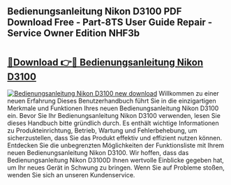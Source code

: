 ## Bedienungsanleitung Nikon D3100 PDF Download Free - Part-8TS User Guide Repair - Service Owner Edition NHF3b

# <h2><a href="http://df4mdt.blite.top/?on=Bedienungsanleitung+Nikon+D3100">🔗Download 👉🔴 Bedienungsanleitung Nikon D3100</a></h2>

[![Bedienungsanleitung Nikon D3100 new download](https://i.imgur.com/lujVjoI.png)](http://df4mdt.blite.top/?on=Bedienungsanleitung+Nikon+D3100)
Willkommen zu einer neuen Erfahrung Dieses Benutzerhandbuch führt Sie in die einzigartigen Merkmale und Funktionen Ihres neuen Bedienungsanleitung Nikon D3100 ein. Bevor Sie Ihr Bedienungsanleitung Nikon D3100 verwenden, lesen Sie dieses Handbuch bitte gründlich durch. Es enthält wichtige Informationen zu Produkteinrichtung, Betrieb, Wartung und Fehlerbehebung, um sicherzustellen, dass Sie das Produkt effektiv und effizient nutzen können. Entdecken Sie die unbegrenzten Möglichkeiten der Funktionsliste mit Ihrem neuen Bedienungsanleitung Nikon D3100. Wir hoffen, dass das Bedienungsanleitung Nikon D3100D Ihnen wertvolle Einblicke gegeben hat, um Ihr neues Gerät in Schwung zu bringen. Wenn Sie auf Probleme stoßen, wenden Sie sich an unseren Kundenservice.
